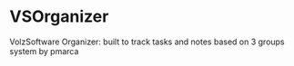 VSOrganizer
===========

VolzSoftware Organizer: built to track tasks and notes based on 3 groups system by pmarca
